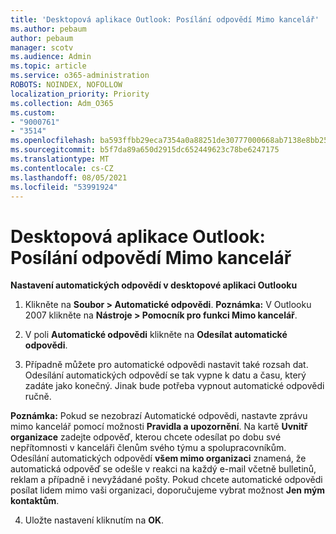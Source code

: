 ```yaml
---
title: 'Desktopová aplikace Outlook: Posílání odpovědí Mimo kancelář'
ms.author: pebaum
author: pebaum
manager: scotv
ms.audience: Admin
ms.topic: article
ms.service: o365-administration
ROBOTS: NOINDEX, NOFOLLOW
localization_priority: Priority
ms.collection: Adm_O365
ms.custom:
- "9000761"
- "3514"
ms.openlocfilehash: ba593ffbb29eca7354a0a88251de30777000668ab7138e8bb2539dbf0f6431d7
ms.sourcegitcommit: b5f7da89a650d2915dc652449623c78be6247175
ms.translationtype: MT
ms.contentlocale: cs-CZ
ms.lasthandoff: 08/05/2021
ms.locfileid: "53991924"
---
```

# <a name="outlook-desktop-send-out-of-office-replies"></a>Desktopová aplikace Outlook: Posílání odpovědí Mimo kancelář

**Nastavení automatických odpovědí v desktopové aplikaci Outlooku**

1. Klikněte na **Soubor > Automatické odpovědi**. **Poznámka:** V Outlooku 2007 klikněte na **Nástroje > Pomocník pro funkci Mimo kancelář**.

2. V poli **Automatické odpovědi** klikněte na **Odesílat automatické odpovědi**.

3. Případně můžete pro automatické odpovědi nastavit také rozsah dat. Odesílání automatických odpovědí se tak vypne k datu a času, který zadáte jako konečný. Jinak bude potřeba vypnout automatické odpovědi ručně.

**Poznámka:** Pokud se nezobrazí Automatické odpovědi, nastavte zprávu mimo kancelář pomocí možnosti **Pravidla a upozornění**. Na kartě **Uvnitř organizace** zadejte odpověď, kterou chcete odesílat po dobu své nepřítomnosti v kanceláři členům svého týmu a spolupracovníkům. Odesílání automatických odpovědí **všem mimo organizaci** znamená, že automatická odpověď se odešle v reakci na každý e-mail včetně bulletinů, reklam a případně i nevyžádané pošty. Pokud chcete automatické odpovědi posílat lidem mimo vaši organizaci, doporučujeme vybrat možnost **Jen mým kontaktům**.

4. Uložte nastavení kliknutím na **OK**.
